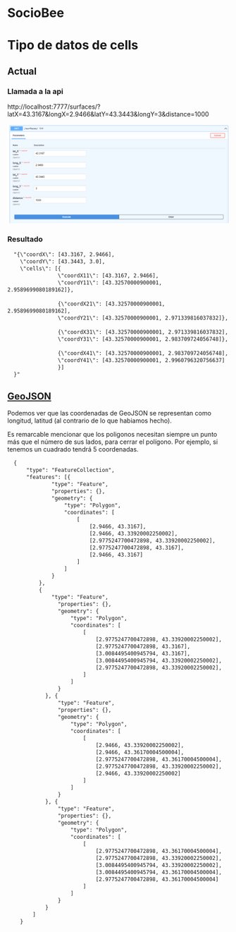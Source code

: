 # SocioBee

# Tipo de datos de cells

## Actual
### Llamada a la api

http://localhost:7777/surfaces/?latX=43.3167&longX=2.9466&latY=43.3443&longY=3&distance=1000

![Llamada](https://github.com/rubengp39/SocioBee/blob/master/image.png)

### Resultado
```
  "{\"coordX\": [43.3167, 2.9466],
    \"coordY\": [43.3443, 3.0],
    \"cells\": [{
                \"coordX11\": [43.3167, 2.9466],
                \"coordY11\": [43.32570000900001, 2.9589699080189162]},

                {\"coordX21\": [43.32570000900001, 2.9589699080189162],
                \"coordY21\": [43.32570000900001, 2.971339816037832]},

                {\"coordX31\": [43.32570000900001, 2.971339816037832],
                \"coordY31\": [43.32570000900001, 2.983709724056748]},

                {\"coordX41\": [43.32570000900001, 2.983709724056748],
                \"coordY41\": [43.32570000900001, 2.9960796320756637]
                }]
  }"
```

## [GeoJSON](https://geojson.org)
Podemos ver que las coordenadas de GeoJSON se representan como longitud, latitud (al contrario de lo que habiamos hecho).

Es remarcable mencionar que los poligonos necesitan siempre un punto más que el número de sus lados, para cerrar el polígono. Por ejemplo, si tenemos un cuadrado tendrá 5 coordenadas.

```
  {
      "type": "FeatureCollection",
      "features": [{
              "type": "Feature",
              "properties": {},
              "geometry": {
                  "type": "Polygon",
                  "coordinates": [
                      [
                          [2.9466, 43.3167],
                          [2.9466, 43.33920002250002],
                          [2.9775247700472898, 43.33920002250002],
                          [2.9775247700472898, 43.3167],
                          [2.9466, 43.3167]
                      ]
                  ]
              }
          },
          {
              "type": "Feature",
                "properties": {},
                "geometry": {
                    "type": "Polygon",
                    "coordinates": [
                        [
                            [2.9775247700472898, 43.33920002250002],
                            [2.9775247700472898, 43.3167],
                            [3.0084495400945794, 43.3167],
                            [3.0084495400945794, 43.33920002250002],
                            [2.9775247700472898, 43.33920002250002],
                        ]
                    ]
                }
            }, {
                "type": "Feature",
                "properties": {},
                "geometry": {
                    "type": "Polygon",
                    "coordinates": [
                        [
                            [2.9466, 43.33920002250002],
                            [2.9466, 43.36170004500004],
                            [2.9775247700472898, 43.36170004500004],
                            [2.9775247700472898, 43.33920002250002],
                            [2.9466, 43.33920002250002]
                        ]
                    ]
                }
            }, {
                "type": "Feature",
                "properties": {},
                "geometry": {
                    "type": "Polygon",
                    "coordinates": [
                        [
                            [2.9775247700472898, 43.36170004500004],
                            [2.9775247700472898, 43.33920002250002],
                            [3.0084495400945794, 43.33920002250002],
                            [3.0084495400945794, 43.36170004500004],
                            [2.9775247700472898, 43.36170004500004]
                        ]
                    ]
                }
            }
        ]
    }
    
```
